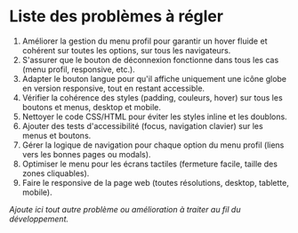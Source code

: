 # Liste des problèmes à régler

1. Améliorer la gestion du menu profil pour garantir un hover fluide et cohérent sur toutes les options, sur tous les navigateurs.
2. S'assurer que le bouton de déconnexion fonctionne dans tous les cas (menu profil, responsive, etc.).
3. Adapter le bouton langue pour qu'il affiche uniquement une icône globe en version responsive, tout en restant accessible.
4. Vérifier la cohérence des styles (padding, couleurs, hover) sur tous les boutons et menus, desktop et mobile.
5. Nettoyer le code CSS/HTML pour éviter les styles inline et les doublons.
6. Ajouter des tests d'accessibilité (focus, navigation clavier) sur les menus et boutons.
7. Gérer la logique de navigation pour chaque option du menu profil (liens vers les bonnes pages ou modals).
8. Optimiser le menu pour les écrans tactiles (fermeture facile, taille des zones cliquables).
9. Faire le responsive de la page web (toutes résolutions, desktop, tablette, mobile).

_Ajoute ici tout autre problème ou amélioration à traiter au fil du développement._ 